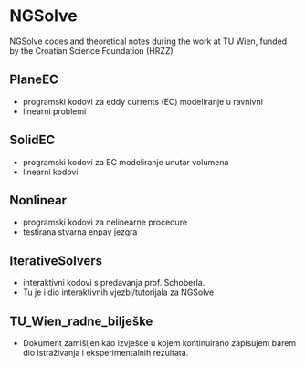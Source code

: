 # NGSolve
NGSolve codes and theoretical notes during the work at TU Wien, funded by the Croatian Science Foundation (HRZZ)

## PlaneEC
- programski kodovi za eddy currents (EC) modeliranje u ravnivni
- linearni problemi

## SolidEC
- programski kodovi za EC modeliranje unutar volumena
- linearni kodovi

## Nonlinear
- programski kodovi za nelinearne procedure
- testirana stvarna enpay jezgra

## IterativeSolvers 
- interaktivni kodovi s predavanja prof. Schoberla. 
- Tu je i dio interaktivnih vjezbi/tutorijala za NGSolve

## TU_Wien_radne_bilješke
- Dokument zamišljen kao izvješće u kojem kontinuirano zapisujem barem dio istraživanja i eksperimentalnih rezultata. 